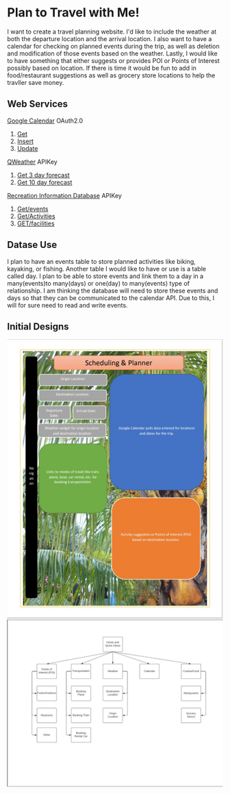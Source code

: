 Plan to Travel with Me!
=======================

I want to create a travel planning website. I'd like to include the weather at both the departure location and the arrival location. I also want to have a calendar for checking on planned events during the trip, as well as deletion and modification of those events based on the weather. Lastly, I would like to have something that either suggests or provides POI or Points of Interest possibly based on location. If there is time it would be fun to add in food/restaurant suggestions as well as grocery store locations to help the travller save money.

Web Services
------------
[Google Calendar](https://developers.google.com/calendar) OAuth2.0

1. [Get](https://developers.google.com/calendar/api/v3/reference/events/get)
2.  [Insert](https://developers.google.com/calendar/api/v3/reference/events/insert)
3. [Update](https://developers.google.com/calendar/api/v3/reference/events/update)

[QWeather](https://dev.qweather.com/en/) APIKey

1. [Get 3 day forecast](https://api.qweather.com/v7/weather/3d?[params])
2. [Get 10 day forecast](https://api.qweather.com/v7/weather/7d?[params])

[Recreation Information Database](https://ridb.recreation.gov/landing) APIKey

1. [Get/events](https://ridb.recreation.gov/docs#/Activities/getActivities)
2. [Get/Activities](https://ridb.recreation.gov/docs#/Events/getEvents)
3. [GET/facilities](https://ridb.recreation.gov/docs#/Facilities/getFacilities)

Datase Use
----------

I plan to have an events table to store planned activities like biking, kayaking, or fishing. Another table I would like to have or use is a table called day. I plan to be able to store events and link them to a day in a many(events)to many(days) or one(day) to many(events) type of relationship. I am thinking the database will need to store these events and days so that they can be communicated to the calendar API. Due to this, I will for sure need to read and write events.

Initial Designs
---------------

![Site Map](./Sample_Page_Layout.JPG)
![Sample Page Layout](./Site_Map.JPG)